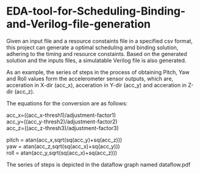 # EDA-tool-for-Scheduling-Binding-and-Verilog-file-generation

Given an input file and a resource constaints file in a specified csv format, this project can generate a optimal scheduling amd binding solution, adhering to the timing and resource constaints.
Based on the generated solution and the inputs files, a simulatable Verilog file is also generated.

As an example, the series of steps in the process of obtaining Pitch, Yaw and Roll values form the accelerometer sensor outputs, which are, acceration in X-dir (acc_x), acceration in Y-dir (acc_y) and acceration in Z-dir (acc_z).

The equations for the conversion are as follows:

acc_x=((acc_x-thresh1)/adjustment-factor1) <br/>
acc_y=((acc_y-thresh2)/adjustment-factor2) <br/>
acc_z=((acc_z-thresh3)/adjustment-factor3) <br/>

pitch = atan(acc_x,sqrt(sq(acc_y)+sq(acc_z))) <br/>
yaw = atan(acc_z,sqrt(sq(acc_x)+sq(acc_y))) <br/>
roll = atan(acc_y,sqrt(sq(acc_x)+sq(acc_z))) <br/>

The series of steps is depicted in the dataflow graph named dataflow.pdf
